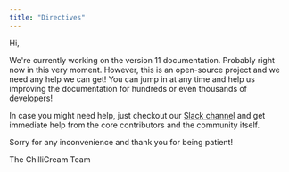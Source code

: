 ```yaml
---
title: "Directives"
---
```


Hi,

We're currently working on the version 11 documentation. Probably right now in this very moment. However, this is an open-source project and we need any help we can get! You can jump in at any time and help us improving the documentation for hundreds or even thousands of developers!

In case you might need help, just checkout our [Slack channel](https://join.slack.com/t/hotchocolategraphql/shared_invite/enQtNTA4NjA0ODYwOTQ0LTViMzA2MTM4OWYwYjIxYzViYmM0YmZhYjdiNzBjOTg2ZmU1YmMwNDZiYjUyZWZlMzNiMTk1OWUxNWZhMzQwY2Q) and get immediate help from the core contributors and the community itself.

Sorry for any inconvenience and thank you for being patient!

The ChilliCream Team

<br><br><br>
